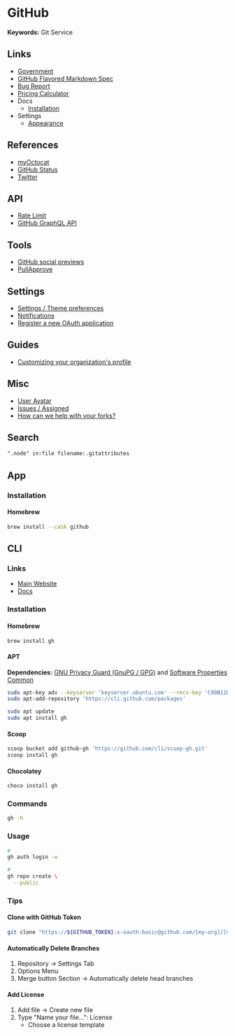 # GitHub

<!--
https://github.com/martinvonz/jj

https://education.github.com/benefits?type=student

https://github.com/revoltchat/.github
https://github.com/chdsbd/kodiak

https://media-exp1.licdn.com/dms/image/sync/C4E27AQFXhz19BLKTlg/articleshare-shrink_800/0/1620311917375?e=1620406800&v=beta&t=kcsEPLfDy2Up6iCcr7gyH9OIJhH0Pgj09CtvABBcVGc

https://github.com/cla-assistant/cla-assistant

https://github.community/t/picture-tag-in-markdown/149471
-->

**Keywords:** Git Service

## Links

- [Government](https://government.github.com/community/)
- [GitHub Flavored Markdown Spec](https://github.github.com/gfm/)
- [Bug Report](https://support.github.com/contact/bug-report)
- [Pricing Calculator](https://github.com/pricing/calculator)
- Docs
  - [Installation](https://cli.github.com/manual/installation)
- Settings
  - [Appearance](https://github.com/settings/appearance)

## References

- [myOctocat](https://myoctocat.com)
- [GitHub Status](https://githubstatus.com)
- [Twitter](https://twitter.com/githubstatus)

## API

- [Rate Limit](https://api.github.com/rate_limit)
- [GitHub GraphQL API](https://docs.github.com/en/graphql/overview/explorer)

## Tools

- [GitHub social previews](https://mugshotbot.com/github)
- [PullApprove](https://pullapprove.com)

## Settings

- [Settings / Theme preferences](https://github.com/settings/appearance)
- [Notifications](https://github.com/settings/notifications)
- [Register a new OAuth application](https://github.com/settings/applications/new)

## Guides

- [Customizing your organization's profile](https://docs.github.com/en/organizations/collaborating-with-groups-in-organizations/customizing-your-organizations-profile)

## Misc

- [User Avatar](https://github.com/brunowego.png)
- [Issues / Assigned](https://github.com/issues/assigned)
- [How can we help with your forks?](https://support.github.com/request/fork)

## Search

```txt
".node" in:file filename:.gitattributes
```

## App

### Installation

#### Homebrew

```sh
brew install --cask github
```

## CLI

### Links

- [Main Website](https://cli.github.com)
- [Docs](https://cli.github.com/manual/)

### Installation

#### Homebrew

```sh
brew install gh
```

#### APT

**Dependencies:** [GNU Privacy Guard (GnuPG / GPG)](/gnu/pg.md) and [Software Properties Common](/apt/software-properties-common.md)

```sh
sudo apt-key adv --keyserver 'keyserver.ubuntu.com' --recv-key 'C99B11DEB97541F0'
sudo apt-add-repository 'https://cli.github.com/packages'

sudo apt update
sudo apt install gh
```

#### Scoop

```sh
scoop bucket add github-gh 'https://github.com/cli/scoop-gh.git'
scoop install gh
```

#### Chocolatey

```sh
choco install gh
```

### Commands

```sh
gh -h
```

### Usage

```sh
#
gh auth login -w

#
gh repo create \
  --public
```

### Tips

#### Clone with GitHub Token

```sh
git clone "https://${GITHUB_TOKEN}:x-oauth-basic@github.com/[my-org]/[my-repo].git"
```

#### Automatically Delete Branches

1. Repository -> Settings Tab
2. Options Menu
3. Merge button Section -> Automatically delete head branches

#### Add License

1. Add file -> Create new file
2. Type "Name your file...": License
   - Choose a license template
